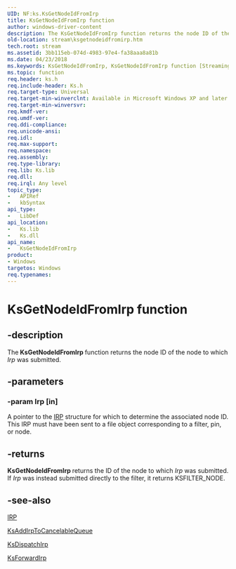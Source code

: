 ```yaml
---
UID: NF:ks.KsGetNodeIdFromIrp
title: KsGetNodeIdFromIrp function
author: windows-driver-content
description: The KsGetNodeIdFromIrp function returns the node ID of the node to which Irp was submitted.
old-location: stream\ksgetnodeidfromirp.htm
tech.root: stream
ms.assetid: 3bb115eb-074d-4983-97e4-fa38aaa8a81b
ms.date: 04/23/2018
ms.keywords: KsGetNodeIdFromIrp, KsGetNodeIdFromIrp function [Streaming Media Devices], avfunc_dbc2812f-8011-40e6-8847-f7c3fc35b4b5.xml, ks/KsGetNodeIdFromIrp, stream.ksgetnodeidfromirp
ms.topic: function
req.header: ks.h
req.include-header: Ks.h
req.target-type: Universal
req.target-min-winverclnt: Available in Microsoft Windows XP and later operating systems and DirectX 8.0 and later DirectX versions.
req.target-min-winversvr: 
req.kmdf-ver: 
req.umdf-ver: 
req.ddi-compliance: 
req.unicode-ansi: 
req.idl: 
req.max-support: 
req.namespace: 
req.assembly: 
req.type-library: 
req.lib: Ks.lib
req.dll: 
req.irql: Any level
topic_type:
-	APIRef
-	kbSyntax
api_type:
-	LibDef
api_location:
-	Ks.lib
-	Ks.dll
api_name:
-	KsGetNodeIdFromIrp
product:
- Windows
targetos: Windows
req.typenames: 
---
```


# KsGetNodeIdFromIrp function


## -description


The<b> KsGetNodeIdFromIrp </b>function returns the node ID of the node to which <i>Irp</i> was submitted.


## -parameters




### -param Irp [in]

A pointer to the <a href="https://msdn.microsoft.com/library/windows/hardware/ff550694">IRP</a> structure for which to determine the associated node ID. This IRP must have been sent to a file object corresponding to a filter, pin, or node.


## -returns



<b>KsGetNodeIdFromIrp </b>returns the ID of the node to which <i>Irp </i>was submitted. If <i>Irp</i> was instead submitted directly to the filter, it returns KSFILTER_NODE.




## -see-also




<a href="https://msdn.microsoft.com/library/windows/hardware/ff550694">IRP</a>



<a href="https://msdn.microsoft.com/library/windows/hardware/ff560934">KsAddIrpToCancelableQueue</a>



<a href="https://msdn.microsoft.com/library/windows/hardware/ff561709">KsDispatchIrp</a>



<a href="https://msdn.microsoft.com/library/windows/hardware/ff562557">KsForwardIrp</a>
 

 


